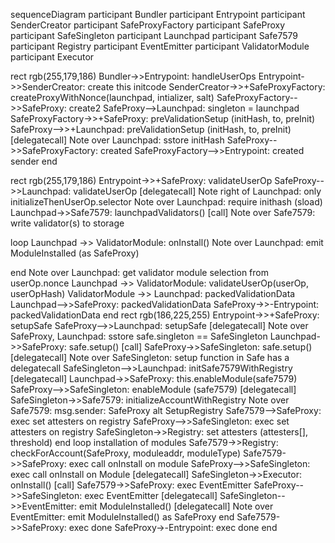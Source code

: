 sequenceDiagram
participant Bundler
participant Entrypoint
participant SenderCreator
participant SafeProxyFactory
participant SafeProxy
participant SafeSingleton
participant Launchpad
participant Safe7579
participant Registry
participant EventEmitter
participant ValidatorModule
participant Executor

rect rgb(255,179,186)
Bundler->>Entrypoint: handleUserOps
Entrypoint->>SenderCreator: create this initcode
SenderCreator->>+SafeProxyFactory: createProxyWithNonce(launchpad, intializer, salt)
SafeProxyFactory-->>SafeProxy: create2
SafeProxy-->Launchpad: singleton = launchpad
SafeProxyFactory->>+SafeProxy: preValidationSetup (initHash, to, preInit)
SafeProxy-->>+Launchpad: preValidationSetup (initHash, to, preInit) [delegatecall]
Note over Launchpad: sstore initHash
SafeProxy-->>SafeProxyFactory: created
SafeProxyFactory-->>Entrypoint: created sender
end

rect rgb(255,179,186)
Entrypoint->>+SafeProxy: validateUserOp
SafeProxy-->>Launchpad: validateUserOp [delegatecall]
Note right of Launchpad: only initializeThenUserOp.selector
Note over Launchpad: require inithash (sload)
Launchpad->>Safe7579: launchpadValidators() [call]
Note over Safe7579: write validator(s) to storage

loop
Launchpad ->> ValidatorModule: onInstall()
Note over Launchpad: emit ModuleInstalled (as SafeProxy)

end
Note over Launchpad: get validator module selection from userOp.nonce
Launchpad ->> ValidatorModule: validateUserOp(userOp, userOpHash)
ValidatorModule ->> Launchpad: packedValidationData
Launchpad-->>SafeProxy: packedValidationData
SafeProxy->>-Entrypoint: packedValidationData
end
rect rgb(186,225,255)
Entrypoint->>+SafeProxy: setupSafe
SafeProxy-->>Launchpad: setupSafe [delegatecall]
Note over SafeProxy, Launchpad: sstore safe.singleton == SafeSingleton
Launchpad->>SafeProxy: safe.setup() [call]
SafeProxy->>SafeSingleton: safe.setup() [delegatecall]
Note over SafeSingleton: setup function in Safe has a delegatecall
SafeSingleton-->>Launchpad: initSafe7579WithRegistry [delegatecall]
Launchpad->>SafeProxy: this.enableModule(safe7579)
SafeProxy-->>SafeSingleton: enableModule (safe7579) [delegatecall]
SafeSingleton->>Safe7579: initializeAccountWithRegistry
Note over Safe7579: msg.sender: SafeProxy
alt SetupRegistry
Safe7579-->SafeProxy: exec set attesters on registry
SafeProxy-->>SafeSingleton: exec set attesters on registry
SafeSingleton->>Registry: set attesters (attesters[], threshold)
end
loop installation of modules
Safe7579->>Registry: checkForAccount(SafeProxy, moduleaddr, moduleType)
Safe7579->>SafeProxy: exec call onInstall on module
SafeProxy-->>SafeSingleton: exec call onInstall on Module [delegatecall]
SafeSingleton->>Executor: onInstall() [call]
Safe7579->>SafeProxy: exec EventEmitter
SafeProxy-->>SafeSingleton: exec EventEmitter [delegatecall]
SafeSingleton-->>EventEmitter: emit ModuleInstalled() [delegatecall]
Note over EventEmitter: emit ModuleInstalled() as SafeProxy
end
Safe7579->>SafeProxy: exec done
SafeProxy->-Entrypoint: exec done
end

